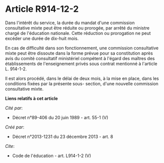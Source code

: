 # Article R914-12-2

Dans l'intérêt du service, la durée du mandat d'une commission consultative mixte peut être réduite ou prorogée, par arrêté
du ministre chargé de l'éducation nationale. Cette réduction ou prorogation ne peut excéder une durée de dix-huit mois. 

En cas de difficulté dans son fonctionnement, une commission consultative mixte peut être dissoute dans la forme prévue pour
sa constitution après avis du comité consultatif ministériel compétent à l'égard des maîtres des établissements de
l'enseignement privés sous contrat mentionné à l'article L. 914-1-2. 

Il est alors procédé, dans le délai de deux mois, à la mise en place, dans les conditions fixées par la présente sous-
section, d'une nouvelle commission consultative mixte.

**Liens relatifs à cet article**

_Cité par_:

  - Décret n°89-406 du 20 juin 1989 - art. 55-1 (V)

_Créé par_:

  - Décret n°2013-1231 du 23 décembre 2013 - art. 8

_Cite_:

  - Code de l'éducation - art. L914-1-2 (V)
